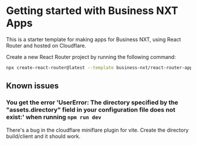 # Getting started with Business NXT Apps

This is a starter template for making apps for Business NXT, using React Router and hosted on Cloudflare.

Create a new React Router project by running the following command:

```bash
npx create-react-router@latest --template business-nxt/react-router-app-template
```

## Known issues

### You get the error 'UserError: The directory specified by the "assets.directory" field in your configuration file does not exist:' when running `npm run dev`

There's a bug in the cloudflare miniflare plugin for vite. Create the directory build/client and it should work.
